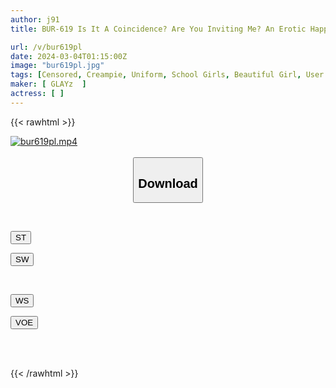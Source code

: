 ```yaml
---
author: j91
title: BUR-619 Is It A Coincidence? Are You Inviting Me? An Erotic Happening Happening Under One Roof! 8 Pairs Of Lucky Lewd Siblings, 4 Hours Of Creampie Incest

url: /v/bur619pl
date: 2024-03-04T01:15:00Z
image: "bur619pl.jpg"
tags: [Censored, Creampie, Uniform, School Girls, Beautiful Girl, User Submission, 4HR+, Incest, Documentary, Sister, Bath	]
maker: [ GLAYz  ]
actress: [ ]
---
```



{{< rawhtml >}}

<div class="video" data-videoid="WQl6o69qyztb3qk">
    <a href="javascript:;">
        <img src="/v/bur619pl/bur619pl.jpg" width="WIDTH" height="HEIGHT" alt="bur619pl.mp4" loading="lazy">
    </a>
</div>

<script type="text/javascript" src="https://j91.asia/asset/on-demand-st.js"></script>

<br>
  <link rel="stylesheet" href="https://j91.asia/asset/bs5.css">
  
  <center>
  <button class="btn btn-primary" type="button" data-bs-toggle="collapse" data-bs-target=".multi-collapse" aria-expanded="false" aria-controls="multiCollapseExample1 multiCollapseExample2"><h2>Download</h2></button></center>
</p>
<div class="row">
  <div class="col">
    <div class="collapse multi-collapse" id="multiCollapseExample1">
      <div class="card card-body">
	      	      <br>
<div class="buttons">  
<p><a href="https://streamtape.to/v/WQl6o69qyztb3qk" target="_blank"><button class="btn-hover color-3"><i class="fa fa-download"></i> ST</button></a></p>
<p><a href="https://cdnwish.com/znrdynjv9z9f" target="_blank"><button class="btn-hover color-2"><i class="fa fa-download"></i> SW</button></a></p></div>
    </div>
  </div>
</div>
  <div class="col">
    <div class="collapse multi-collapse" id="multiCollapseExample2">
      <div class="card card-body">
	      <br>
<div class="buttons">
<p><a href="https://wolfstream.tv/vbawax1c7bse"><button class="btn-hover color-9"><i class="fa fa-download"></i> WS</button></a></p>
<p><a href="https://voe.sx/yt8ulsfchuo0"><button class="btn-hover color-8"><i class="fa fa-download"></i> VOE</button></a></p></div>
<br><br>
      </div>
    </div>
  </div>
</div>

{{< /rawhtml >}}